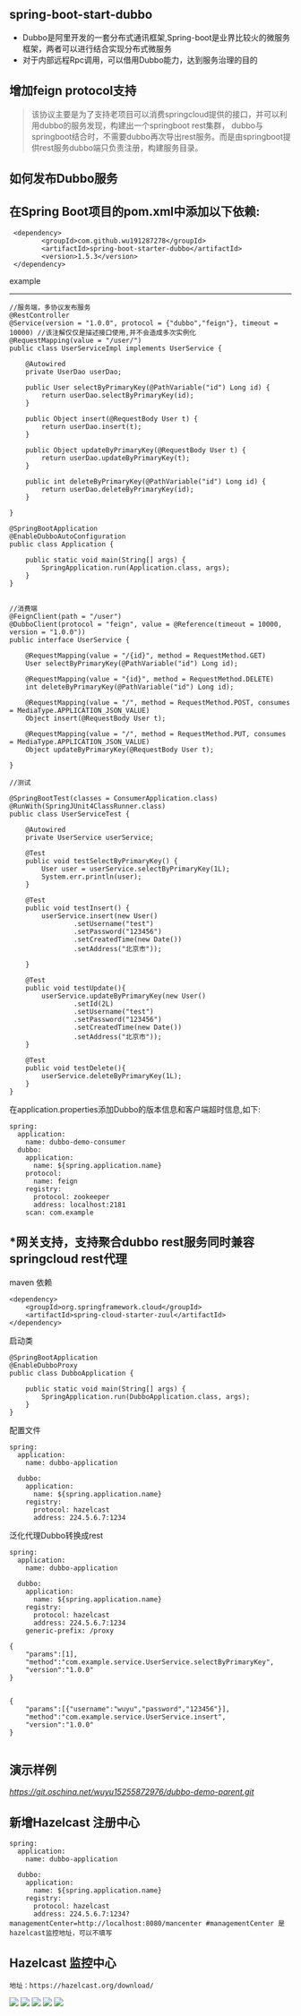 spring-boot-start-dubbo
---

* Dubbo是阿里开发的一套分布式通讯框架,Spring-boot是业界比较火的微服务框架，两者可以进行结合实现分布式微服务
* 对于内部远程Rpc调用，可以借用Dubbo能力，达到服务治理的目的

增加feign protocol支持
---

> 该协议主要是为了支持老项目可以消费springcloud提供的接口，并可以利用dubbo的服务发现，构建出一个springboot rest集群，
> dubbo与springboot结合时，不需要dubbo再次导出rest服务。而是由springboot提供rest服务dubbo端只负责注册，构建服务目录。


如何发布Dubbo服务
---

在Spring Boot项目的pom.xml中添加以下依赖:
---

```
 <dependency>
        <groupId>com.github.wu191287278</groupId>
        <artifactId>spring-boot-starter-dubbo</artifactId>
        <version>1.5.3</version>
 </dependency>
 ```

example

---

```
//服务端，多协议发布服务
@RestController
@Service(version = "1.0.0", protocol = {"dubbo","feign"}, timeout = 10000) //该注解仅仅是描述接口使用,并不会造成多次实例化
@RequestMapping(value = "/user/")
public class UserServiceImpl implements UserService {

    @Autowired
    private UserDao userDao;

    public User selectByPrimaryKey(@PathVariable("id") Long id) {
        return userDao.selectByPrimaryKey(id);
    }

    public Object insert(@RequestBody User t) {
        return userDao.insert(t);
    }

    public Object updateByPrimaryKey(@RequestBody User t) {
        return userDao.updateByPrimaryKey(t);
    }

    public int deleteByPrimaryKey(@PathVariable("id") Long id) {
        return userDao.deleteByPrimaryKey(id);
    }
    
}

@SpringBootApplication
@EnableDubboAutoConfiguration
public class Application {

    public static void main(String[] args) {
        SpringApplication.run(Application.class, args);
    }
}


//消费端
@FeignClient(path = "/user")
@DubboClient(protocol = "feign", value = @Reference(timeout = 10000, version = "1.0.0"))
public interface UserService {

    @RequestMapping(value = "/{id}", method = RequestMethod.GET)
    User selectByPrimaryKey(@PathVariable("id") Long id);

    @RequestMapping(value = "{id}", method = RequestMethod.DELETE)
    int deleteByPrimaryKey(@PathVariable("id") Long id);

    @RequestMapping(value = "/", method = RequestMethod.POST, consumes = MediaType.APPLICATION_JSON_VALUE)
    Object insert(@RequestBody User t);

    @RequestMapping(value = "/", method = RequestMethod.PUT, consumes = MediaType.APPLICATION_JSON_VALUE)
    Object updateByPrimaryKey(@RequestBody User t);

}

//测试

@SpringBootTest(classes = ConsumerApplication.class)
@RunWith(SpringJUnit4ClassRunner.class)
public class UserServiceTest {

    @Autowired
    private UserService userService;

    @Test
    public void testSelectByPrimaryKey() {
        User user = userService.selectByPrimaryKey(1L);
        System.err.println(user);
    }

    @Test
    public void testInsert() {
        userService.insert(new User()
                .setUsername("test")
                .setPassword("123456")
                .setCreatedTime(new Date())
                .setAddress("北京市"));

    }

    @Test
    public void testUpdate(){
        userService.updateByPrimaryKey(new User()
                .setId(2L)
                .setUsername("test")
                .setPassword("123456")
                .setCreatedTime(new Date())
                .setAddress("北京市"));
    }

    @Test
    public void testDelete(){
        userService.deleteByPrimaryKey(1L);
    }
}

```


在application.properties添加Dubbo的版本信息和客户端超时信息,如下:

```
spring:
  application:
    name: dubbo-demo-consumer
  dubbo:
    application:
      name: ${spring.application.name}
    protocol:
      name: feign
    registry:
      protocol: zookeeper
      address: localhost:2181
    scan: com.example
```



*网关支持，支持聚合dubbo rest服务同时兼容springcloud rest代理
---

maven 依赖

```
<dependency>
    <groupId>org.springframework.cloud</groupId>
    <artifactId>spring-cloud-starter-zuul</artifactId>
</dependency>
```

启动类
```
@SpringBootApplication
@EnableDubboProxy
public class DubboApplication {

    public static void main(String[] args) {
        SpringApplication.run(DubboApplication.class, args);
    }
}
```
配置文件

```
spring:
  application:
    name: dubbo-application

  dubbo:
    application:
      name: ${spring.application.name}
    registry:
      protocol: hazelcast
      address: 224.5.6.7:1234
```

泛化代理Dubbo转换成rest

```
spring:
  application:
    name: dubbo-application

  dubbo:
    application:
      name: ${spring.application.name}
    registry:
      protocol: hazelcast
      address: 224.5.6.7:1234
    generic-prefix: /proxy

{
	"params":[1],
	"method":"com.example.service.UserService.selectByPrimaryKey",
	"version":"1.0.0"
}


{
	"params":[{"username":"wuyu","password","123456"}],
	"method":"com.example.service.UserService.insert",
	"version":"1.0.0"
}


```


演示样例
---

*https://git.oschina.net/wuyu15255872976/dubbo-demo-parent.git*


新增Hazelcast 注册中心
---

```
spring:
  application:
    name: dubbo-application

  dubbo:
    application:
      name: ${spring.application.name}
    registry:
      protocol: hazelcast
      address: 224.5.6.7:1234?managementCenter=http://localhost:8080/mancenter #managementCenter 是hazelcast监控地址，可以不填写
```




Hazelcast 监控中心
---

```
地址：https://hazelcast.org/download/

```

![](https://github.com/wu191287278/picture/blob/master/start-dubbo/1.png)
![](https://github.com/wu191287278/picture/blob/master/start-dubbo/2.png)
![](https://github.com/wu191287278/picture/blob/master/start-dubbo/3.png)
![](https://github.com/wu191287278/picture/blob/master/start-dubbo/4.png)
![](https://github.com/wu191287278/picture/blob/master/start-dubbo/5.png)